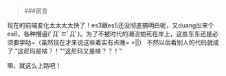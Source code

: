 >###前言

现在的前端变化太太太太快了！es3跟es5还没彻底搞明白呢，又duang出来个es6，各种懵逼(ﾟДﾟ≡ﾟДﾟ)。为了不被时代的潮流拍死在岸上，这些东东还是必须要学哒~（虽然现在才来说这些着实有点晚= =||） 不然以后看别人的代码就成了 “这尼玛是啥？！”“这尼玛又是啥？？！”

嘛，就这么上路吧！